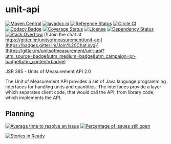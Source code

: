 unit-api
========
[![Maven Central](https://maven-badges.herokuapp.com/maven-central/javax.measure/unit-api/badge.svg)](https://maven-badges.herokuapp.com/maven-central/javax.measure/unit-api)
[![javadoc.io](https://javadocio-badges.herokuapp.com/javax.measure/unit-api/badge.svg)](https://javadocio-badges.herokuapp.com/javax.measure/unit-api)
[![Reference Status](https://www.versioneye.com/java/javax.measure:unit-api/reference_badge.svg?style=flat)](https://www.versioneye.com/java/javax.measure:unit-api/references)
[![Circle CI](https://circleci.com/gh/unitsofmeasurement/unit-api.svg?style=svg)](https://circleci.com/gh/unitsofmeasurement/unit-api)
[![Codacy Badge](https://api.codacy.com/project/badge/Grade/84af6bb532464d4ba65e17625ecdd0d6)](https://www.codacy.com/app/unitsofmeasurement/unit-api?utm_source=github.com&utm_medium=referral&utm_content=unitsofmeasurement/unit-api&utm_campaign=badger)
[![Coverage Status](https://coveralls.io/repos/github/unitsofmeasurement/unit-api/badge.svg?branch=master)](https://coveralls.io/github/unitsofmeasurement/unit-api?branch=master)
[![License](http://img.shields.io/badge/license-BSD3-blue.svg?style=flat-square)](http://opensource.org/licenses/BSD-3-Clause)
[![Dependency Status](https://www.versioneye.com/user/projects/564f3ec4ff016c002c0004bb/badge.svg?style=flat-square)](https://www.versioneye.com/user/projects/564f3ec4ff016c002c0004bb)
[![Stack Overflow](http://img.shields.io/badge/stack%20overflow-uom-4183C4.svg)](http://stackoverflow.com/questions/tagged/units-of-measurement)
[![Join the chat at https://gitter.im/unitsofmeasurement/unit-api](https://badges.gitter.im/Join%20Chat.svg)](https://gitter.im/unitsofmeasurement/unit-api?utm_source=badge&utm_medium=badge&utm_campaign=pr-badge&utm_content=badge)

JSR 385 - Units of Measurement API 2.0

The Unit of Measurement API provides a set of Java language programming interfaces for handling units and quantities.
The interfaces provide a layer which separates client code, that would call the API, from library code, which implements the API.

## Planning
[![Average time to resolve an issue](http://isitmaintained.com/badge/resolution/unitsofmeasurement/unit-api.svg)](http://isitmaintained.com/project/unitsofmeasurement/unit-api "Average time to resolve an issue")
[![Percentage of issues still open](http://isitmaintained.com/badge/open/unitsofmeasurement/unit-api.svg)](http://isitmaintained.com/project/unitsofmeasurement/unit-api "Percentage of issues still open")

[![Stories in Ready](https://badge.waffle.io/unitsofmeasurement/unit-api.png?label=ready&title=Ready)](https://waffle.io/unitsofmeasurement/unit-api?utm_source=badge)
